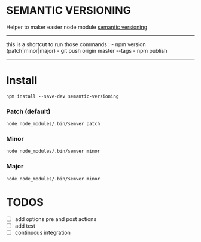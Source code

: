# SEMANTIC VERSIONING

Helper to maker easier node module [semantic versioning](http://semver.org/)

***

this is a shortcut to run those commands : 
    - npm version (patch|minor|major)
    - git push origin master --tags
    - npm publish  

***
# Install   

```
npm install --save-dev semantic-versioning
```

### Patch (default)

```
node node_modules/.bin/semver patch
```

### Minor

```
node node_modules/.bin/semver minor
```

### Major 

```
node node_modules/.bin/semver minor
```

# TODOS
 - [ ] add options pre and post actions 
 - [ ] add test
 - [ ] continuous integration